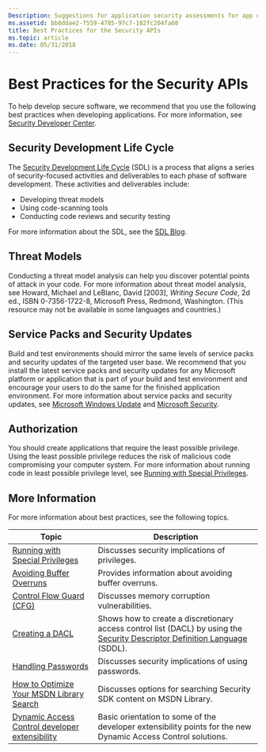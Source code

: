 ```yaml
---
Description: Suggestions for application security assessments for app development of Windows security software and secure software development, including application security testing.
ms.assetid: bb0ddae2-f559-4785-97c7-182fc204fa60
title: Best Practices for the Security APIs
ms.topic: article
ms.date: 05/31/2018
---
```


# Best Practices for the Security APIs

To help develop secure software, we recommend that you use the following best practices when developing applications. For more information, see [Security Developer Center](https://go.microsoft.com/fwlink/p/?linkid=122809).

## Security Development Life Cycle

The [Security Development Life Cycle](https://go.microsoft.com/fwlink/p/?linkid=120814) (SDL) is a process that aligns a series of security-focused activities and deliverables to each phase of software development. These activities and deliverables include:

-   Developing threat models
-   Using code-scanning tools
-   Conducting code reviews and security testing

For more information about the SDL, see the [SDL Blog](https://go.microsoft.com/fwlink/p/?linkid=120815).

## Threat Models

Conducting a threat model analysis can help you discover potential points of attack in your code. For more information about threat model analysis, see Howard, Michael and LeBlanc, David \[2003\], *Writing Secure Code*, 2d ed., ISBN 0-7356-1722-8, Microsoft Press, Redmond, Washington. (This resource may not be available in some languages and countries.)

## Service Packs and Security Updates

Build and test environments should mirror the same levels of service packs and security updates of the targeted user base. We recommend that you install the latest service packs and security updates for any Microsoft platform or application that is part of your build and test environment and encourage your users to do the same for the finished application environment. For more information about service packs and security updates, see [Microsoft Windows Update](https://go.microsoft.com/fwlink/p/?linkid=84012) and [Microsoft Security](https://go.microsoft.com/fwlink/p/?linkid=84102).

## Authorization

You should create applications that require the least possible privilege. Using the least possible privilege reduces the risk of malicious code compromising your computer system. For more information about running code in least possible privilege level, see [Running with Special Privileges](running-with-special-privileges.md).

## More Information

For more information about best practices, see the following topics.



| Topic                                                                                                                        | Description                                                                                                                                                                                |
|------------------------------------------------------------------------------------------------------------------------------|--------------------------------------------------------------------------------------------------------------------------------------------------------------------------------------------|
| [Running with Special Privileges](running-with-special-privileges.md)<br/>                                            | Discusses security implications of privileges.<br/>                                                                                                                                  |
| [Avoiding Buffer Overruns](avoiding-buffer-overruns.md)<br/>                                                          | Provides information about avoiding buffer overruns.<br/>                                                                                                                            |
| [Control Flow Guard (CFG)](control-flow-guard.md)<br/>                                                                | Discusses memory corruption vulnerabilities.<br/>                                                                                                                                    |
| [Creating a DACL](creating-a-dacl.md)<br/>                                                                            | Shows how to create a discretionary access control list (DACL) by using the [Security Descriptor Definition Language](https://docs.microsoft.com/windows/desktop/SecAuthZ/security-descriptor-definition-language) (SDDL).<br/> |
| [Handling Passwords](handling-passwords.md)<br/>                                                                      | Discusses security implications of using passwords.<br/>                                                                                                                             |
| [How to Optimize Your MSDN Library Search](how-to-optimize-your-msdn-library-search.md)<br/>                          | Discusses options for searching Security SDK content on MSDN Library.<br/>                                                                                                           |
| [Dynamic Access Control developer extensibility](https://docs.microsoft.com/previous-versions/windows/desktop/dacx/dynamic-access-control-developer-extensibility-roadmap)<br/> | Basic orientation to some of the developer extensibility points for the new Dynamic Access Control solutions.<br/>                                                                   |



 

 

 




